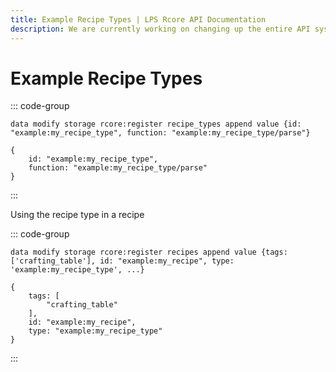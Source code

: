 ```yaml
---
title: Example Recipe Types | LPS Rcore API Documentation
description: We are currently working on changing up the entire API system. Hopefully, it will be released soon! For now you can see the up-coming changes to the API.
---
```


# Example Recipe Types

::: code-group

```mcfunction [mcfunction]
data modify storage rcore:register recipe_types append value {id: "example:my_recipe_type", function: "example:my_recipe_type/parse"}
```

```snbt [snbt]
{
    id: "example:my_recipe_type",
    function: "example:my_recipe_type/parse"
}
```

:::

Using the recipe type in a recipe

::: code-group

```mcfunction [mcfunction]
data modify storage rcore:register recipes append value {tags: ['crafting_table'], id: "example:my_recipe", type: 'example:my_recipe_type', ...}
```

```snbt [snbt]
{
    tags: [
        "crafting_table"
    ],
    id: "example:my_recipe",
    type: "example:my_recipe_type"
}
```

:::
